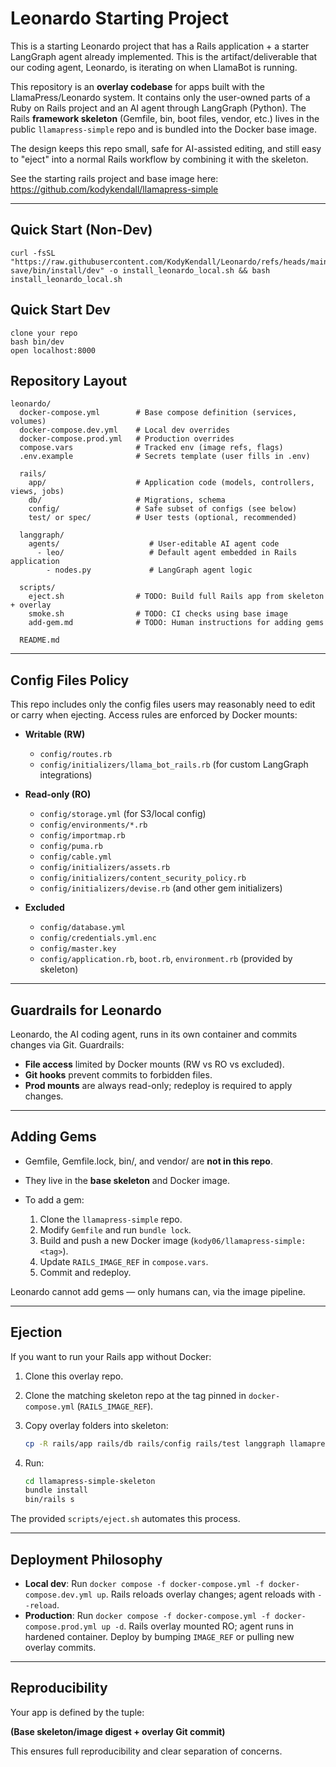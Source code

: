 # Leonardo Starting Project

This is a starting Leonardo project that has a Rails application + a starter LangGraph agent already implemented. This is the artifact/deliverable that our coding agent, Leonardo, is iterating on when LlamaBot is running.

This repository is an **overlay codebase** for apps built with the LlamaPress/Leonardo system. It contains only the user-owned parts of a Ruby on Rails project and an AI agent through LangGraph (Python). The Rails **framework skeleton** (Gemfile, bin, boot files, vendor, etc.) lives in the public `llamapress-simple` repo and is bundled into the Docker base image.

The design keeps this repo small, safe for AI-assisted editing, and still easy to "eject" into a normal Rails workflow by combining it with the skeleton.

See the starting rails project and base image here: https://github.com/kodykendall/llamapress-simple

---

## Quick Start (Non-Dev)
```
curl -fsSL "https://raw.githubusercontent.com/KodyKendall/Leonardo/refs/heads/main-save/bin/install/dev" -o install_leonardo_local.sh && bash install_leonardo_local.sh
```

## Quick Start Dev
```
clone your repo
bash bin/dev
open localhost:8000
```

## Repository Layout

```
leonardo/
  docker-compose.yml        # Base compose definition (services, volumes)
  docker-compose.dev.yml    # Local dev overrides
  docker-compose.prod.yml   # Production overrides
  compose.vars              # Tracked env (image refs, flags)
  .env.example              # Secrets template (user fills in .env)

  rails/
    app/                    # Application code (models, controllers, views, jobs)
    db/                     # Migrations, schema
    config/                 # Safe subset of configs (see below)
    test/ or spec/          # User tests (optional, recommended)

  langgraph/
    agents/                    # User-editable AI agent code
      - leo/                   # Default agent embedded in Rails application 
        - nodes.py             # LangGraph agent logic

  scripts/
    eject.sh                # TODO: Build full Rails app from skeleton + overlay
    smoke.sh                # TODO: CI checks using base image
    add-gem.md              # TODO: Human instructions for adding gems

  README.md
```

---

## Config Files Policy

This repo includes only the config files users may reasonably need to edit or carry when ejecting. Access rules are enforced by Docker mounts:

* **Writable (RW)**

  * `config/routes.rb`
  * `config/initializers/llama_bot_rails.rb` (for custom LangGraph integrations)

* **Read-only (RO)**

  * `config/storage.yml` (for S3/local config)
  * `config/environments/*.rb`
  * `config/importmap.rb`
  * `config/puma.rb`
  * `config/cable.yml`
  * `config/initializers/assets.rb`
  * `config/initializers/content_security_policy.rb`
  * `config/initializers/devise.rb` (and other gem initializers)

* **Excluded**

  * `config/database.yml`
  * `config/credentials.yml.enc`
  * `config/master.key`
  * `config/application.rb`, `boot.rb`, `environment.rb` (provided by skeleton)

---

## Guardrails for Leonardo

Leonardo, the AI coding agent, runs in its own container and commits changes via Git. Guardrails:

* **File access** limited by Docker mounts (RW vs RO vs excluded).
* **Git hooks** prevent commits to forbidden files.
* **Prod mounts** are always read-only; redeploy is required to apply changes.

---

## Adding Gems

* Gemfile, Gemfile.lock, bin/, and vendor/ are **not in this repo**.
* They live in the **base skeleton** and Docker image.
* To add a gem:

  1. Clone the `llamapress-simple` repo.
  2. Modify `Gemfile` and run `bundle lock`.
  3. Build and push a new Docker image (`kody06/llamapress-simple:<tag>`).
  4. Update `RAILS_IMAGE_REF` in `compose.vars`.
  5. Commit and redeploy.

Leonardo cannot add gems — only humans can, via the image pipeline.

---

## Ejection

If you want to run your Rails app without Docker:

1. Clone this overlay repo.
2. Clone the matching skeleton repo at the tag pinned in `docker-compose.yml` (`RAILS_IMAGE_REF`).
3. Copy overlay folders into skeleton:

   ```bash
   cp -R rails/app rails/db rails/config rails/test langgraph llamapress-simple/
   ```
4. Run:

   ```bash
   cd llamapress-simple-skeleton
   bundle install
   bin/rails s
   ```

The provided `scripts/eject.sh` automates this process.

---

## Deployment Philosophy

* **Local dev**: Run `docker compose -f docker-compose.yml -f docker-compose.dev.yml up`. Rails reloads overlay changes; agent reloads with `--reload`.
* **Production**: Run `docker compose -f docker-compose.yml -f docker-compose.prod.yml up -d`. Rails overlay mounted RO; agent runs in hardened container. Deploy by bumping `IMAGE_REF` or pulling new overlay commits.

---

## Reproducibility

Your app is defined by the tuple:

**(Base skeleton/image digest + overlay Git commit)**

This ensures full reproducibility and clear separation of concerns.
